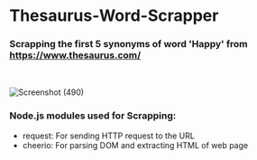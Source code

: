 # Thesaurus-Word-Scrapper


### Scrapping the first 5 synonyms of word 'Happy' from https://www.thesaurus.com/
<br>

![Screenshot (490)](https://user-images.githubusercontent.com/72129763/151614777-2050eb72-d9c8-476f-9a73-43e2642c10e6.png)

### Node.js modules used for Scrapping:

* request: For sending HTTP request to the URL
* cheerio: For parsing DOM and extracting HTML of web page
